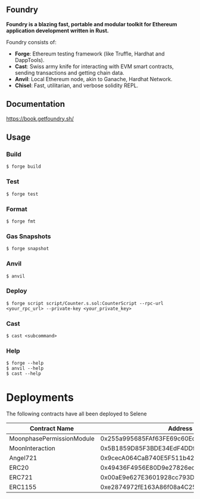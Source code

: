 ## Foundry

**Foundry is a blazing fast, portable and modular toolkit for Ethereum application development written in Rust.**

Foundry consists of:

-   **Forge**: Ethereum testing framework (like Truffle, Hardhat and DappTools).
-   **Cast**: Swiss army knife for interacting with EVM smart contracts, sending transactions and getting chain data.
-   **Anvil**: Local Ethereum node, akin to Ganache, Hardhat Network.
-   **Chisel**: Fast, utilitarian, and verbose solidity REPL.

## Documentation

https://book.getfoundry.sh/

## Usage

### Build

```shell
$ forge build
```

### Test

```shell
$ forge test
```

### Format

```shell
$ forge fmt
```

### Gas Snapshots

```shell
$ forge snapshot
```

### Anvil

```shell
$ anvil
```

### Deploy

```shell
$ forge script script/Counter.s.sol:CounterScript --rpc-url <your_rpc_url> --private-key <your_private_key>
```

### Cast

```shell
$ cast <subcommand>
```

### Help

```shell
$ forge --help
$ anvil --help
$ cast --help
```

# Deployments

The following contracts have all been deployed to Selene

| Contract Name             | Address                                    | Chain    |
| -----------------------   | ------------------------------------------ | -------  |
| MoonphasePermissionModule | 0x255a995685FAf63FE69c60Edd3e414DA3CB8fe7d | Exo      |
| MoonInteraction           | 0x5B1859D85F3BDE34EdF4DDf3883d7e003bFe0A0D | Selene   |
| Angel721                  | 0x9cecA064CaB740E5F511b426c7dBD7820795fe13 | Selene   |
| ERC20                     | 0x49436F4956E80D9e27826ec6e43f06b9a4E54C69 | Selene   |
| ERC721                    | 0x00aE9e627E3601928cc793De95923346564aC62C | Selene   |
| ERC1155                   | 0xe2874972fE163A86f08a4C25E6d41845487397D9 | Selene   |
